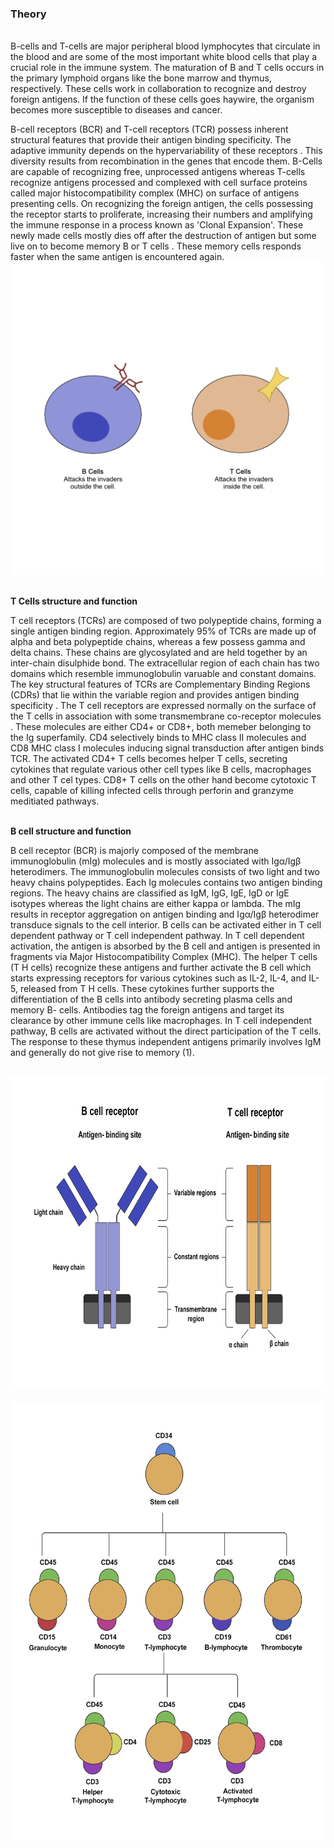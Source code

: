 ### Theory 
<br>
B-cells and T-cells are major peripheral blood lymphocytes that circulate in the blood and are some of the most important white blood cells that play a crucial role in the immune system. The maturation of B and T cells occurs in the primary lymphoid organs like the bone marrow and thymus, respectively. These cells work in collaboration to recognize and destroy foreign antigens. If the function of these cells goes haywire, the organism becomes more susceptible to diseases and cancer.<br>

B-cell receptors (BCR) and T-cell receptors (TCR) possess inherent structural features that provide their antigen binding specificity. The adaptive immunity depends on the hypervariability of these receptors . This diversity results from recombination in the genes that encode them. B-Cells are capable of recognizing free, unprocessed antigens whereas T-cells recognize antigens processed and complexed with cell surface proteins called major histocompatibility complex (MHC) on surface of antigens presenting cells. On recognizing the foreign antigen, the cells possessing the receptor starts to proliferate, increasing their numbers and amplifying the immune response in a process known as 'Clonal Expansion'. These newly made cells mostly dies off after the destruction of antigen but some live on to become memory B or T cells . These memory cells responds faster when the same antigen is encountered again.
<br><img src="images/image1.png" alt="image" width="500" height="500">

<br><b>T Cells structure and function</b><br>

T cell receptors (TCRs) are composed of two polypeptide chains, forming a single antigen binding region. Approximately 95% of TCRs are made up of alpha and beta polypeptide chains, whereas a few possess gamma and delta chains. These chains are glycosylated and are held together by an inter-chain disulphide bond. The extracellular region of each chain has two domains which resemble immunoglobulin varuable and constant domains. The key structural features of TCRs are Complementary Binding Regions (CDRs) that lie within the variable region and provides antigen binding specificity . The T cell receptors are expressed normally on the surface of the T cells in association with some transmembrane co-receptor molecules . These molecules are either CD4+ or CD8+, both memeber belonging to the Ig superfamily. CD4 selectively binds to MHC class II molecules and CD8 MHC class I molecules inducing signal transduction after antigen binds TCR. The activated CD4+ T cells becomes helper T cells, secreting cytokines that regulate various other cell types like B cells, macrophages and other T cel types. CD8+ T cells on the other hand become cytotoxic T cells, capable of killing infected cells through perforin and granzyme meditiated pathways.

<br><b>B cell structure and function</b><br>

B cell receptor (BCR) is majorly composed of the membrane immunoglobulin (mIg) molecules and is mostly associated with Igα/Igβ heterodimers. The immunoglobulin molecules consists of two light and two heavy chains polypeptides. Each Ig molecules contains two antigen binding regions. The heavy chains are classified as IgM, IgG, IgE, IgD or IgE isotypes whereas the light chains are either kappa or lambda. The mIg results in receptor aggregation on antigen binding and Igα/Igβ heterodimer transduce signals to the cell interior. B cells can be activated either in T cell dependent pathway or T cell independent pathway. In T cell dependent activation, the antigen is absorbed by the B cell and antigen is presented in fragments via Major Histocompatibility Complex (MHC). The helper T cells (T H cells) recognize these antigens and further activate the B cell which starts expressing receptors for various cytokines such as IL-2, IL-4, and IL-5, released from T H cells. These cytokines further supports the differentiation of the B cells into antibody secreting plasma cells and memory B- cells. Antibodies tag the foreign antigens and target its clearance by other immune cells like macrophages. In T cell independent pathway, B cells are activated without the direct participation of the T cells. The response to these thymus independent antigens primarily involves IgM and generally do not give rise to memory (1).

<br><img src="images/image2.png" alt="image" width="700" height="500"><br>
<br><img src="images/img7.png" alt="image" width="500" height="700">